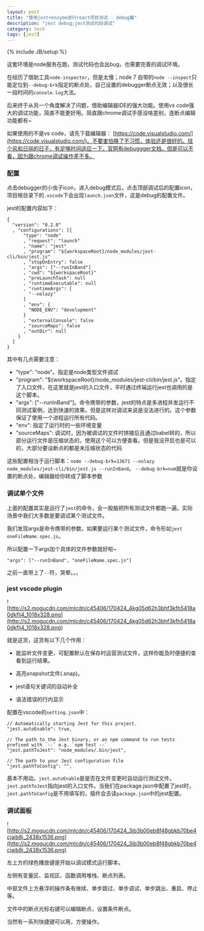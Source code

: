 ```yaml
---
layout: post
title: "使用jest+enzyme进行react项目测试 - debug篇"
description: "jest debug;jest测试代码调试"
category: tech
tags: [jest]
---
```

{% include JB/setup %} 

这套环境是node服务在跑，测试代码也会出bug，也需要完善的调试环境。

在经历了借助工具`node-inspector`，但是太慢；node 7 自带的`node --inspect`只能定位到`--debug-brk`指定的断点处，自己设置的debugger断点无效；以及很长一段时间的`console.log`大法。

后来终于从另一个角度解决了问题，借助编辑器IDE的强大功能。使用vs code强大的调试功能，简直不能更好用。简直跟chrome调试手感没啥差别，连断点编辑功能都有~

如果使用的不是vs code，请先下载编辑器： [https://code.visualstudio.com/](https://code.visualstudio.com/)。不要害怕换了不习惯，体验还是很好的。找个风和日丽的日子，有足够时间适应一下。官网有debuggger文档，但是可以不看，因为跟chrome调试操作差不多。

### 配置

点击debugger的小虫子icon，进入debug模式后，点击顶部调试后的配置icon，项目根目录下的`.vscode`下会出现`launch.json`文件，这是debug的配置文件。

jest的配置内容如下：

    {
      "version": "0.2.0"
      , "configurations": [{
          "type": "node"
          , "request": "launch"
          , "name": "jest"
          , "program": "${workspaceRoot}/node_modules/jest-cli/bin/jest.js"
          , "stopOnEntry": false
          , "args": ["--runInBand"]
          , "cwd": "${workspaceRoot}"
          , "preLaunchTask": null
          , "runtimeExecutable": null
          , "runtimeArgs": [
            "--nolazy"
          ]
          , "env": {
            "NODE_ENV": "development"
          }
          , "externalConsole": false
          , "sourceMaps": false
          , "outDir": null
        }
      ]
    }


其中有几点需要注意：
 - "type": "node"。指定是node类型文件调试
 - "program": "${workspaceRoot}/node_modules/jest-cli/bin/jest.js"。指定了入口文件，在这里就是jest的入口文件，平时通过终端运行jest也调用的是这个脚本。
 - "args": ["--runInBand"]。命令携带的参数，jest的特点是多进程并发运行不同测试案例，达到快速的效果。但是这样对调试来说是没法进行的。这个参数保证了使用一个进程运行所有代码。
 - "env": 指定了运行时的一些环境变量
 - "sourceMaps": 调试时，因为被调试的文件时拼接后且通过babel转的，所以部分运行文件是压缩状态的，使用这个可以方便查看。但是我没开启也是可以的，大部分要设断点的都是未压缩状态的代码

这些配置相当于运行脚本：`node --debug-brk=13671 --nolazy node_modules/jest-cli/bin/jest.js --runInBand`。 `--debug-brk=num`就是你设置的断点处，编辑器给你转成了脚本参数

### 调试单个文件

上面的配置其实是运行了`jest`的命令，会一股脑把所有测试文件都跑一遍。实际场景中我们大多数是要调试某个测试文件。

我们发现args是命令携带的参数，如果要运行某个测试文件，命令形如`jest oneFileName.spec.js`。

所以配置一下args加个具体的文件参数就好啦~

`"args": ["--runInBand", "oneFileName.spec.js"]` 

之前一直带上了`--`符，哭晕。。。

### jest vscode plugin

![http://s2.mogucdn.com/mlcdn/c45406/170424_4kg05d62h3bhf3kfh5418a0dkfli4_1018x328.png](http://s2.mogucdn.com/mlcdn/c45406/170424_4kg05d62h3bhf3kfh5418a0dkfli4_1018x328.png)

就是这货，这货有以下几个作用：

- 能监听文件变更，可配置默认在保存时运营测试文件，这样你能及时便捷的查看到运行结果。

- 高亮snapshot文件(.snap)。

- jest语句关键词的自动补全

- 语法错误的行内显示

配置在vscode的`setting.json`中：

    // Automatically starting Jest for this project.
    "jest.autoEnable": true,

    // The path to the Jest binary, or an npm command to run tests prefixed with `--` e.g. `npm test --`
    "jest.pathToJest": "node_modules/.bin/jest",

    // The path to your Jest configuration file
    "jest.pathToConfig": "",
    
基本不用动。`jest.autoEnable`是是否在文件变更时自动运行测试文件。`jest.pathToJest`指向jest的入口文件。当我们在package.json中配置了jest时，`jest.pathToConfig`是不用填写的，插件会去读`package.json`中的jest配置。


### 调试面板

![http://s2.mogucdn.com/mlcdn/c45406/170424_3ib3b00eb8f48gbkb70be4cjajb8j_2438x1536.png](http://s2.mogucdn.com/mlcdn/c45406/170424_3ib3b00eb8f48gbkb70be4cjajb8j_2438x1536.png)

左上方的绿色播放键是开始以调试模式运行脚本。

左侧有变量区、监视区、函数调用堆栈、断点列表。

中部文件上方悬浮的操作条有继续、单步跳过、单步调试、单步跳出、重启、停止等。

文件中的断点光标右键可以编辑断点，设置条件断点。

当然有一系列快捷键可以用，方便操作。
